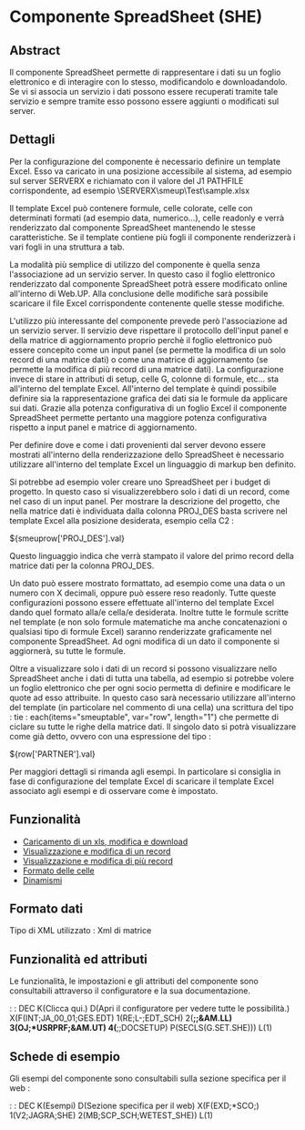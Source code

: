 # Componente SpreadSheet (SHE)
## Abstract

Il componente SpreadSheet permette di rappresentare i dati su un foglio elettronico e di interagire con lo stesso, modificandolo e downloadandolo. Se vi si associa un servizio i dati possono essere recuperati tramite tale servizio e sempre tramite esso possono essere aggiunti o modificati sul server.



## Dettagli

Per la configurazione del componente è necessario definire un template Excel. Esso va caricato in una posizione accessibile al sistema, ad esempio sul server SERVERX e richiamato con il valore del J1 PATHFILE corrispondente, ad esempio \\SERVERX\smeup\Test\sample.xlsx

Il template Excel può contenere formule, celle colorate, celle con determinati formati (ad esempio data, numerico...), celle readonly e verrà renderizzato dal componente SpreadSheet mantenendo le stesse caratteristiche. Se il template contiene più fogli il componente renderizzerà i vari fogli in una struttura a tab.

La modalità più semplice di utilizzo del componente è quella senza l'associazione ad un servizio server. In questo caso il foglio elettronico renderizzato dal componente SpreadSheet potrà essere modificato online all'interno di Web.UP. Alla conclusione delle modifiche sarà possibile scaricare il file Excel corrispondente contenente quelle stesse modifiche.

L'utilizzo più interessante del componente prevede però l'associazione ad un servizio server. Il servizio deve rispettare il protocollo dell'input panel e della matrice di aggiornamento proprio perchè il foglio elettronico può essere concepito come un input panel (se permette la modifica di un solo record di una matrice dati) o come una matrice di aggiornamento (se permette la modifica di più record di una matrice dati). La configurazione invece di stare in attributi di setup, celle G, colonne di formule, etc... sta all'interno del template Excel. All'interno del template è quindi possibile definire sia la rappresentazione grafica dei dati sia le formule da applicare sui dati. Grazie alla potenza configurativa di un foglio Excel il componente SpreadSheet permette pertanto una maggiore potenza configurativa rispetto a input panel e matrice di aggiornamento.

Per definire dove e come i dati provenienti dal server devono essere mostrati all'interno della renderizzazione dello SpreadSheet è necessario utilizzare all'interno del template Excel un linguaggio di markup ben definito.

Si potrebbe ad esempio voler creare uno SpreadSheet per i budget di progetto. In questo caso si visualizzerebbero solo i dati di un record, come nel caso di un input panel. Per mostrare la descrizione del progetto, che nella matrice dati è individuata dalla colonna PROJ_DES basta scrivere nel template Excel alla posizione desiderata, esempio cella C2 : 

${smeuprow['PROJ_DES'].val}

Questo linguaggio indica che verrà stampato il valore del primo record della matrice dati per la colonna PROJ_DES.

Un dato può essere mostrato formattato, ad esempio come una data o un numero con X decimali, oppure può essere reso readonly. Tutte queste configurazioni possono essere effettuate all'interno del template Excel dando quel formato alla/e cella/e desiderata.
Inoltre tutte le formule scritte nel template (e non solo formule matematiche ma anche concatenazioni o qualsiasi tipo di formule Excel) saranno renderizzate graficamente nel componente SpreadSheet. Ad ogni modifica di un dato il componente si aggiornerà, su tutte le formule.

Oltre a visualizzare solo i dati di un record si possono visualizzare nello SpreadSheet anche i dati di tutta una tabella, ad esempio si potrebbe volere un foglio elettronico che per ogni socio permetta di definire e modificare le quote ad esso attribuite. In questo caso sarà necessario utilizzare all'interno del template (in particolare nel commento di una cella) una scrittura del tipo :  tie : each(items="smeuptable", var="row", length="1") che permette di ciclare su tutte le righe della matrice dati. Il singolo dato si potrà visualizzare come già detto, ovvero con una espressione del tipo : 

${row['PARTNER'].val}

Per maggiori dettagli si rimanda agli esempi. In particolare si consiglia in fase di configurazione del template Excel di scaricare il template Excel associato agli esempi e di osservare come è impostato.

## Funzionalità

- [Caricamento di un xls, modifica e download](Sorgenti/MB/DOC/LOCSHE_F01)
- [Visualizzazione e modifica di un record](Sorgenti/MB/DOC/LOCSHE_F02)
- [Visualizzazione e modifica di più record](Sorgenti/MB/DOC/LOCSHE_F03)
- [Formato delle celle](Sorgenti/MB/DOC/LOCSHE_F04)
- [Dinamismi](Sorgenti/MB/DOC/LOCSHE_F05)

## Formato dati
Tipo di XML utilizzato :  Xml di matrice

## Funzionalità ed attributi
Le funzionalità, le impostazioni e gli attributi del componente sono consultabili attraverso il configuratore e la sua documentazione.

 :  : DEC K(Clicca qui.) D(Apri il configuratore per vedere tutte le possibilità.) X(F(INT;JA_00_01;GES.EDT) 1(RE;L-;EDT_SCH) 2(**;;&AM.LL) 3(OJ;*USRPRF;&AM.UT) 4(**;;DOCSETUP) P(SECLS(G.SET.SHE))) L(1)

## Schede di esempio
Gli esempi del componente sono consultabili sulla sezione specifica per il web : 

 :  : DEC K(Esempi) D(Sezione specifica per il web) X(F(EXD;*SCO;) 1(V2;JAGRA;SHE) 2(MB;SCP_SCH;WETEST_SHE)) L(1)

